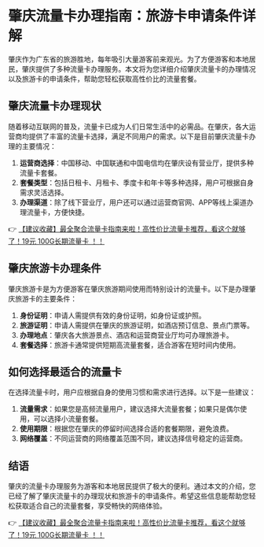 # 肇庆流量卡办理指南：旅游卡申请条件详解

肇庆作为广东省的旅游胜地，每年吸引大量游客前来观光。为了方便游客和本地居民，肇庆提供了多种流量卡办理服务。本文将为您详细介绍肇庆流量卡的办理情况以及旅游卡的申请条件，帮助您轻松获取高性价比的流量套餐。

## 肇庆流量卡办理现状

随着移动互联网的普及，流量卡已成为人们日常生活中的必需品。在肇庆，各大运营商均提供了丰富的流量卡选择，满足不同用户的需求。以下是目前肇庆流量卡办理的主要情况：

1. **运营商选择**：中国移动、中国联通和中国电信均在肇庆设有营业厅，提供多种流量卡套餐。
2. **套餐类型**：包括日租卡、月租卡、季度卡和年卡等多种选择，用户可根据自身需求灵活选择。
3. **办理渠道**：除了线下营业厅，用户还可以通过运营商官网、APP等线上渠道办理流量卡，方便快捷。

👉 [【建议收藏】最全聚合流量卡指南来啦！高性价比流量卡推荐，看这个就够了！19元 100G长期流量卡 ！！](https://bit.ly/Liuliangka)

## 肇庆旅游卡办理条件

肇庆旅游卡是为方便游客在肇庆旅游期间使用而特别设计的流量卡。以下是办理肇庆旅游卡的主要条件：

1. **身份证明**：申请人需提供有效的身份证明，如身份证或护照。
2. **旅游证明**：申请人需提供在肇庆的旅游证明，如酒店预订信息、景点门票等。
3. **办理地点**：肇庆各大旅游景点、酒店和运营商营业厅均可办理旅游卡。
4. **套餐选择**：旅游卡通常提供短期高流量套餐，适合游客在短时间内使用。

## 如何选择最适合的流量卡

在选择流量卡时，用户应根据自身的使用习惯和需求进行选择。以下是一些建议：

1. **流量需求**：如果您是高频流量用户，建议选择大流量套餐；如果只是偶尔使用，可以选择小流量套餐。
2. **使用期限**：根据您在肇庆的停留时间选择合适的套餐期限，避免浪费。
3. **网络覆盖**：不同运营商的网络覆盖范围不同，建议选择信号稳定的运营商。

## 结语

肇庆的流量卡办理服务为游客和本地居民提供了极大的便利。通过本文的介绍，您已经了解了肇庆流量卡的办理现状和旅游卡的申请条件。希望这些信息能帮助您轻松获取适合自己的流量套餐，享受畅快的网络体验。

👉 [【建议收藏】最全聚合流量卡指南来啦！高性价比流量卡推荐，看这个就够了！19元 100G长期流量卡 ！！](https://bit.ly/Liuliangka)